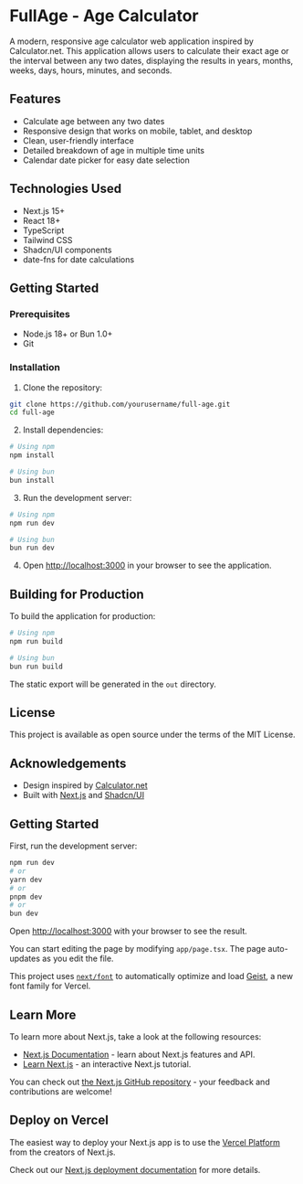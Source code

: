 # FullAge - Age Calculator

A modern, responsive age calculator web application inspired by Calculator.net. This application allows users to calculate their exact age or the interval between any two dates, displaying the results in years, months, weeks, days, hours, minutes, and seconds.

## Features

- Calculate age between any two dates
- Responsive design that works on mobile, tablet, and desktop
- Clean, user-friendly interface
- Detailed breakdown of age in multiple time units
- Calendar date picker for easy date selection

## Technologies Used

- Next.js 15+
- React 18+
- TypeScript
- Tailwind CSS
- Shadcn/UI components
- date-fns for date calculations

## Getting Started

### Prerequisites

- Node.js 18+ or Bun 1.0+
- Git

### Installation

1. Clone the repository:
```bash
git clone https://github.com/yourusername/full-age.git
cd full-age
```

2. Install dependencies:
```bash
# Using npm
npm install

# Using bun
bun install
```

3. Run the development server:
```bash
# Using npm
npm run dev

# Using bun
bun run dev
```

4. Open [http://localhost:3000](http://localhost:3000) in your browser to see the application.

## Building for Production

To build the application for production:

```bash
# Using npm
npm run build

# Using bun
bun run build
```

The static export will be generated in the `out` directory.

## License

This project is available as open source under the terms of the MIT License.

## Acknowledgements

- Design inspired by [Calculator.net](https://calculator.net)
- Built with [Next.js](https://nextjs.org/) and [Shadcn/UI](https://ui.shadcn.com/)

## Getting Started

First, run the development server:

```bash
npm run dev
# or
yarn dev
# or
pnpm dev
# or
bun dev
```

Open [http://localhost:3000](http://localhost:3000) with your browser to see the result.

You can start editing the page by modifying `app/page.tsx`. The page auto-updates as you edit the file.

This project uses [`next/font`](https://nextjs.org/docs/app/building-your-application/optimizing/fonts) to automatically optimize and load [Geist](https://vercel.com/font), a new font family for Vercel.

## Learn More

To learn more about Next.js, take a look at the following resources:

- [Next.js Documentation](https://nextjs.org/docs) - learn about Next.js features and API.
- [Learn Next.js](https://nextjs.org/learn) - an interactive Next.js tutorial.

You can check out [the Next.js GitHub repository](https://github.com/vercel/next.js) - your feedback and contributions are welcome!

## Deploy on Vercel

The easiest way to deploy your Next.js app is to use the [Vercel Platform](https://vercel.com/new?utm_medium=default-template&filter=next.js&utm_source=create-next-app&utm_campaign=create-next-app-readme) from the creators of Next.js.

Check out our [Next.js deployment documentation](https://nextjs.org/docs/app/building-your-application/deploying) for more details.

